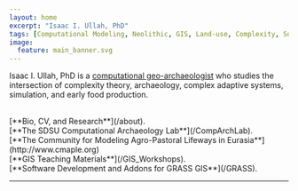 ```yaml
---
layout: home
excerpt: "Isaac I. Ullah, PhD"
tags: [Computational Modeling, Neolithic, GIS, Land-use, Complexity, Social-Environmental Systems]
image:
  feature: main_banner.svg
---
```

Isaac I. Ullah, PhD is a [computational geo-archaeologist](http://isaacullah.github.io/What-is-Computational-Archaeology/) who studies the intersection of complexity theory, archaeology, complex adaptive systems, simulation, and early food production. 

<br>
 [**Bio, CV, and Research**](/about).

 <br>
 [**The SDSU Computational Archaeology Lab**](/CompArchLab).
 
 <br>
 [**The Community for Modeling Agro-Pastoral Lifeways in Eurasia**](http://www.cmaple.org)
 
 <br>
[**GIS Teaching Materials**](/GIS_Workshops).

<br>
[**Software Development and Addons for GRASS GIS**](/GRASS).

<br>

---
